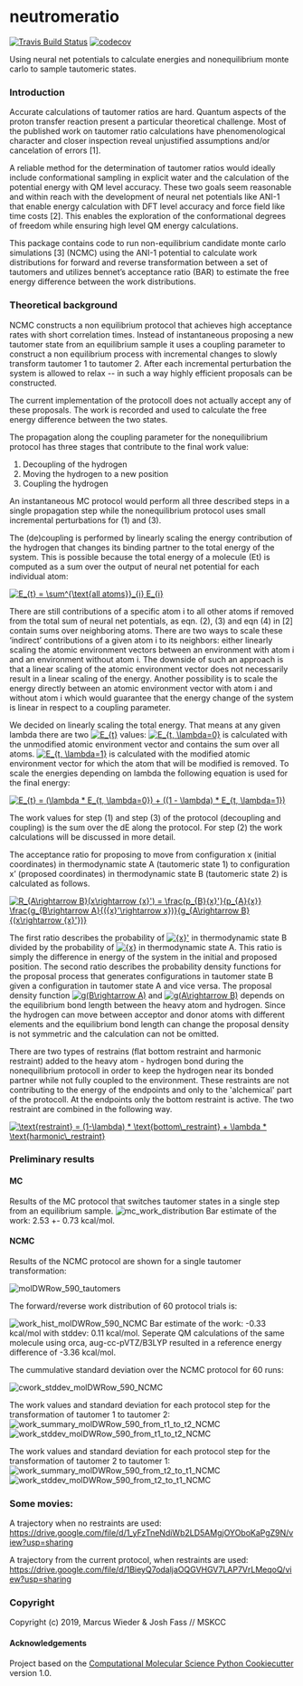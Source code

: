 neutromeratio
==============================
[//]: # (Badges)
[![Travis Build Status](https://travis-ci.org/REPLACE_WITH_OWNER_ACCOUNT/neutromeratio.png)](https://travis-ci.org/REPLACE_WITH_OWNER_ACCOUNT/neutromeratio)
[![codecov](https://codecov.io/gh/REPLACE_WITH_OWNER_ACCOUNT/neutromeratio/branch/master/graph/badge.svg)](https://codecov.io/gh/REPLACE_WITH_OWNER_ACCOUNT/neutromeratio/branch/master)

Using neural net potentials to calculate energies and nonequilibrium monte carlo to sample tautomeric states.

### Introduction
Accurate calculations of tautomer ratios are hard. Quantum aspects of the proton transfer reaction present a particular theoretical challenge. Most of the published work on tautomer ratio calculations have phenomenological character and closer inspection reveal unjustified assumptions and/or cancelation of errors [1].  

A reliable method for the determination of tautomer ratios would ideally include conformational sampling in explicit water and the calculation of the potential energy with QM level accuracy. These two goals seem reasonable and within reach with the development of neural net potentials like ANI-1 that enable energy calculation with DFT level accuracy and force field like time costs [2]. This enables the exploration of the conformational degrees of freedom while ensuring high level QM energy calculations.

This package contains code to run non-equilibrium candidate monte carlo simulations [3] (NCMC) using the ANI-1 potential to calculate work distributions for forward and reverse transformation between a set of tautomers and utilizes bennet’s acceptance ratio (BAR) to estimate the free energy difference between the work distributions. 

### Theoretical background

NCMC constructs a non equilibrium protocol that achieves high acceptance rates with short correlation times. Instead of instantaneous proposing a new tautomer state from an equilibrium sample it uses a coupling parameter to construct a non equilibrium process with incremental changes to slowly transform tautomer 1 to tautomer 2. After each incremental perturbation the system is allowed to relax -- in such a way highly efficient proposals can be constructed.

The current implementation of the protocoll does not actually accept any of these proposals. The work is recorded and used to calculate the free energy difference between the two states.

The propagation along the coupling parameter for the nonequilibrium protocol has three stages that contribute to the final work value: 

1. Decoupling of the hydrogen
2. Moving the hydrogen to a new position
3. Coupling the hydrogen


An instantaneous MC protocol would perform all three described steps in a single propagation step while the nonequilibrium protocol uses small incremental perturbations for (1) and (3).

The (de)coupling is performed by linearly scaling the energy contribution of the hydrogen that changes its binding partner to the total energy of the system. This is possible because the total energy of a molecule (Et) is computed as a sum over the output of neural net potential for each individual atom:

<a href="https://www.codecogs.com/eqnedit.php?latex=E_{t}&space;=&space;\sum^{\text{all&space;atoms}}_{i}&space;E_{i}" target="_blank"><img src="https://latex.codecogs.com/svg.latex?E_{t}&space;=&space;\sum^{\text{all&space;atoms}}_{i}&space;E_{i}" title="E_{t} = \sum^{\text{all atoms}}_{i} E_{i}" /></a>


There are still contributions of a specific atom i to all other atoms if removed from the total sum of neural net potentials, as eqn. (2), (3) and eqn (4) in [2] contain sums over neighboring atoms. 
There are two ways to scale these ‘indirect’ contributions of a given atom i to its neighbors: either linearly scaling the atomic environment vectors between an environment with atom i and an environment without atom i. The downside of such an approach is that a linear scaling of the atomic environment vector does not necessarily result in a linear scaling of the energy. Another possibility is to scale the energy directly between an atomic environment vector with atom i and without atom i which would guarantee that the energy change of the system is linear in respect to a coupling parameter.  

We decided on linearly scaling the total energy. That means at any given lambda there are two <a href="https://www.codecogs.com/eqnedit.php?latex=E_{t}" target="_blank"><img src="https://latex.codecogs.com/svg.latex?E_{t}" title="E_{t}" /></a> values: <a href="https://www.codecogs.com/eqnedit.php?latex=E_{t,&space;\lambda=0}" target="_blank"><img src="https://latex.codecogs.com/svg.latex?E_{t,&space;\lambda=0}" title="E_{t, \lambda=0}" /></a> is calculated with the unmodified atomic environment vector and contains the sum over all atoms. <a href="https://www.codecogs.com/eqnedit.php?latex=E_{t,&space;\lambda=1}" target="_blank"><img src="https://latex.codecogs.com/svg.latex?E_{t,&space;\lambda=1}" title="E_{t, \lambda=1}" /></a> is calculated with the modified atomic environment vector for which the atom that will be modified is removed. To scale the energies depending on lambda the following equation is used for the final energy:

<a href="https://www.codecogs.com/eqnedit.php?latex=E_{t}&space;=&space;(\lambda&space;*&space;E_{t,&space;\lambda=0})&space;&plus;&space;((1&space;-&space;\lambda)&space;*&space;E_{t,&space;\lambda=1})" target="_blank"><img src="https://latex.codecogs.com/svg.latex?E_{t}&space;=&space;(\lambda&space;*&space;E_{t,&space;\lambda=0})&space;&plus;&space;((1&space;-&space;\lambda)&space;*&space;E_{t,&space;\lambda=1})" title="E_{t} = (\lambda * E_{t, \lambda=0}) + ((1 - \lambda) * E_{t, \lambda=1})" /></a>

The work values for step (1) and step (3) of the protocol (decoupling and coupling) is the sum over the dE along the protocol. For step (2) the work calculations will be discussed in more detail.

The acceptance ratio for proposing to move from configuration x (initial coordinates) in thermodynamic state A (tautomeric state 1) to configuration x’ (proposed coordinates) in thermodynamic state B (tautomeric state 2) is calculated as follows.

<a href="https://www.codecogs.com/eqnedit.php?latex=R_{A\rightarrow&space;B}(x\rightarrow&space;{x}')&space;=&space;\frac{p_{B}{x}'}{p_{A}{x}}&space;\frac{g_{B\rightarrow&space;A}{({x}'\rightarrow&space;x})}{g_{A\rightarrow&space;B}{(x\rightarrow&space;{x}'})}" target="_blank"><img src="https://latex.codecogs.com/svg.latex?R_{A\rightarrow&space;B}(x\rightarrow&space;{x}')&space;=&space;\frac{p_{B}{x}'}{p_{A}{x}}&space;\frac{g_{B\rightarrow&space;A}{({x}'\rightarrow&space;x})}{g_{A\rightarrow&space;B}{(x\rightarrow&space;{x}'})}" title="R_{A\rightarrow B}(x\rightarrow {x}') = \frac{p_{B}{x}'}{p_{A}{x}} \frac{g_{B\rightarrow A}{({x}'\rightarrow x})}{g_{A\rightarrow B}{(x\rightarrow {x}'})}" /></a>

The first ratio describes the probability of <a href="https://www.codecogs.com/eqnedit.php?latex={x}'" target="_blank"><img src="https://latex.codecogs.com/svg.latex?{x}'" title="{x}'" /></a> in thermodynamic state B divided by the probability of <a href="https://www.codecogs.com/eqnedit.php?latex={x}" target="_blank"><img src="https://latex.codecogs.com/svg.latex?{x}" title="{x}" /></a> in thermodynamic state A. This ratio is simply the difference in energy of the system in the initial and proposed position. The second ratio describes the probability density functions for the proposal process that generates configurations in tautomer state B given a configuration in tautomer state A and vice versa. The proposal density function <a href="https://www.codecogs.com/eqnedit.php?latex=g(B\rightarrow&space;A)" target="_blank"><img src="https://latex.codecogs.com/svg.latex?g(B\rightarrow&space;A)" title="g(B\rightarrow A)" /></a> and <a href="https://www.codecogs.com/eqnedit.php?latex=g(A\rightarrow&space;B)" target="_blank"><img src="https://latex.codecogs.com/svg.latex?g(A\rightarrow&space;B)" title="g(A\rightarrow B)" /></a> depends on the equilibrium bond length between the heavy atom and hydrogen. Since the hydrogen can move between acceptor and donor atoms with different elements and the equilibrium bond length can change the proposal density is not symmetric and the calculation can not be omitted.

There are two types of restrains (flat bottom restraint and harmonic restraint) added to the heavy atom - hydrogen bond during the nonequilibrium protocoll in order to keep the hydrogen near its bonded partner while not fully coupled to the environment. These restraints are not contributing to the energy of the endpoints and only to the 'alchemical' part of the protocoll. At the endpoints only the bottom restraint is active. The two restraint are combined in the following way.

<a href="https://www.codecogs.com/eqnedit.php?latex=\text{restraint}&space;=&space;(1-\lambda)&space;*&space;\text{bottom\_restraint}&space;&plus;&space;\lambda&space;*&space;\text{harmonic\_restraint}" target="_blank"><img src="https://latex.codecogs.com/gif.latex?\text{restraint}&space;=&space;(1-\lambda)&space;*&space;\text{bottom\_restraint}&space;&plus;&space;\lambda&space;*&space;\text{harmonic\_restraint}" title="\text{restraint} = (1-\lambda) * \text{bottom\_restraint} + \lambda * \text{harmonic\_restraint}" /></a>

### Preliminary results

#### MC
Results of the MC protocol that switches tautomer states in a single step from an equilibrium sample.
![mc_work_distribution](https://user-images.githubusercontent.com/31651017/63470778-c8bfc080-c46d-11e9-9135-1d1b7c972796.png)
Bar estimate of the work: 2.53 +- 0.73 kcal/mol.

#### NCMC
Results of the NCMC protocol are shown for a single tautomer transformation:

![molDWRow_590_tautomers](https://user-images.githubusercontent.com/31651017/63469748-3e765d00-c46b-11e9-8c3d-63185eac93d8.png)

The forward/reverse work distribution of 60 protocol trials is:

![work_hist_molDWRow_590_NCMC](https://user-images.githubusercontent.com/31651017/63469829-7382af80-c46b-11e9-9bef-b57a4dc6b51c.png)
Bar estimate of the work: -0.33 kcal/mol with stddev: 0.11 kcal/mol. Seperate QM calculations of the same molecule using orca, aug-cc-pVTZ/B3LYP resulted in a reference energy difference of -3.36 kcal/mol.

The cummulative standard deviation over the NCMC protocol for 60 runs:

![cwork_stddev_molDWRow_590_NCMC](https://user-images.githubusercontent.com/31651017/63469900-91e8ab00-c46b-11e9-8a8c-7601e1a7c69b.png)

The work values and standard deviation for each protocol step for the transformation of tautomer 1 to tautomer 2:
![work_summary_molDWRow_590_from_t1_to_t2_NCMC](https://user-images.githubusercontent.com/31651017/63470118-0facb680-c46c-11e9-93be-b902fae4a9ad.png) ![work_stddev_molDWRow_590_from_t1_to_t2_NCMC](https://user-images.githubusercontent.com/31651017/63470160-2521e080-c46c-11e9-9235-2080c2c57313.png)

The work values and standard deviation for each protocol step for the transformation of tautomer 2 to tautomer 1:
![work_summary_molDWRow_590_from_t2_to_t1_NCMC](https://user-images.githubusercontent.com/31651017/63470285-89dd3b00-c46c-11e9-8d5a-0e075c2e7a53.png)![work_stddev_molDWRow_590_from_t2_to_t1_NCMC](https://user-images.githubusercontent.com/31651017/63470301-92357600-c46c-11e9-818f-240470e9cf8c.png)



### Some movies:
A trajectory when no restraints are used:
https://drive.google.com/file/d/1_yFzTneNdiWb2LD5AMgjOYOboKaPgZ9N/view?usp=sharing

A trajectory from the current protocol, when restraints are used:
https://drive.google.com/file/d/1BieyQ7odaljaOQGVHGV7LAP7VrLMeqoQ/view?usp=sharing




### Copyright

Copyright (c) 2019, Marcus Wieder & Josh Fass // MSKCC


#### Acknowledgements
 
Project based on the 
[Computational Molecular Science Python Cookiecutter](https://github.com/molssi/cookiecutter-cms) version 1.0.
